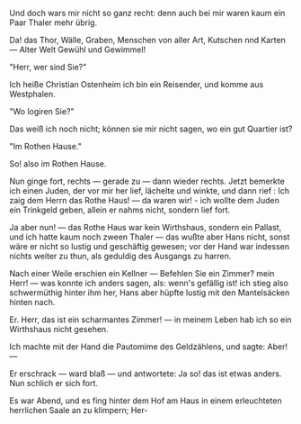<a name="67"></a>

Und doch wars mir nicht so ganz recht: denn auch bei
mir waren kaum ein Paar Thaler mehr übrig.

Da! das Thor, Wälle, Graben, Menschen von aller
Art, Kutschen nnd Karten — Alter Welt Gewühl und
Gewimmel!

"Herr, wer sind Sie?"

Ich heiße Christian Ostenheim ich bin ein Reisender, 
und komme aus Westphalen.

"Wo logiren Sie?"

Das weiß ich noch nicht; können sie mir nicht sagen, wo
ein gut Quartier ist?

"Im Rothen Hause."

So! also im Rothen Hause.

Nun ginge fort, rechts — gerade zu — dann wieder
rechts. Jetzt bemerkte ich einen Juden, der vor mir her
lief, lächelte und winkte, und dann rief : Ich zaig dem
Herrn das Rothe Haus! — da waren wir! - ich wollte
dem Juden ein Trinkgeld geben, allein er nahms nicht,
sondern lief fort.

Ja aber nun! — das Rothe Haus war kein Wirthshaus, 
sondern ein Pallast, und ich hatte kaum noch zween
Thaler — das wußte aber Hans nicht, sonst wäre er nicht
so lustig und geschäftig gewesen; vor der Hand war indessen
nichts weiter zu thun, als geduldig des Ausgangs zu harren.

Nach einer Weile erschien ein Kellner — Befehlen Sie
ein Zimmer? mein Herr! — was konnte ich anders sagen,
als: wenn's gefällig ist! ich stieg also schwermüthig hinter
ihm her, Hans aber hüpfte lustig mit den Mantelsäcken
hinten nach.

Er. Herr, das ist ein scharmantes Zimmer! — in meinem 
Leben hab ich so ein Wirthshaus nicht gesehen.

Ich machte mit der Hand die Pautomime des Geldzählens, 
und sagte: Aber!—

Er erschrack — ward blaß — und antwortete: Ja so!
das ist etwas anders. Nun schlich er sich fort.

Es war Abend, und es fing hinter dem Hof am Haus
in einem erleuchteten herrlichen Saale an zu klimpern; Her-


